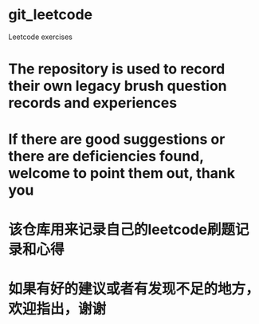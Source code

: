 # git_leetcode
Leetcode exercises

# The repository is used to record their own legacy brush question records and experiences

# If there are good suggestions or there are deficiencies found, welcome to point them out, thank you

# 该仓库用来记录自己的leetcode刷题记录和心得

# 如果有好的建议或者有发现不足的地方，欢迎指出，谢谢
